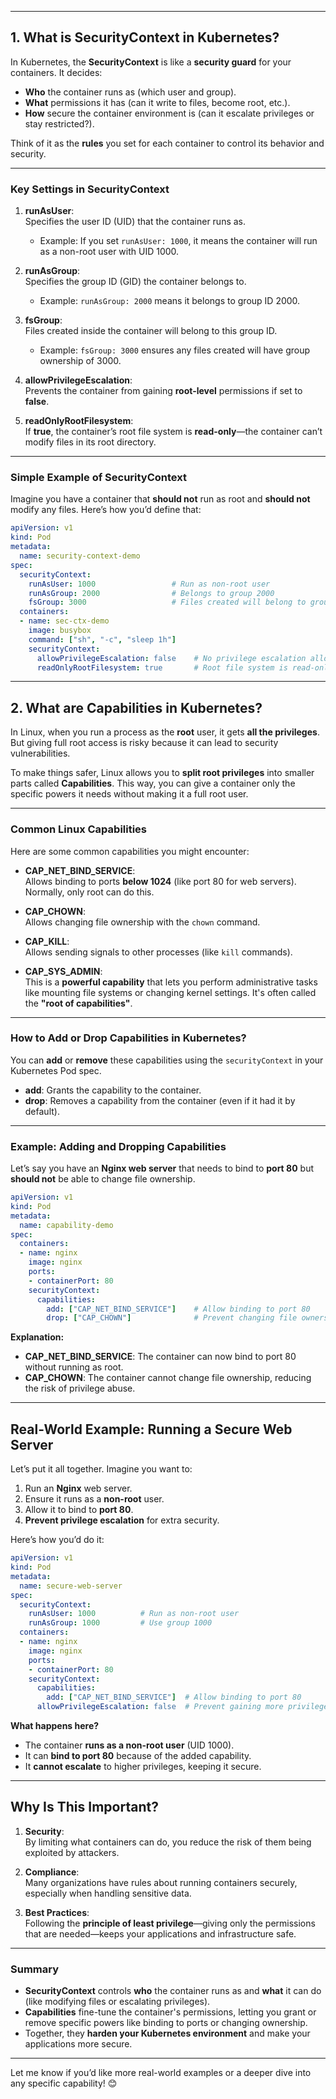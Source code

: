 
---

## **1. What is SecurityContext in Kubernetes?**

In Kubernetes, the **SecurityContext** is like a **security guard** for your containers. It decides:
- **Who** the container runs as (which user and group).
- **What** permissions it has (can it write to files, become root, etc.).
- **How** secure the container environment is (can it escalate privileges or stay restricted?).

Think of it as the **rules** you set for each container to control its behavior and security.

---

### **Key Settings in SecurityContext**

1. **runAsUser**:  
   Specifies the user ID (UID) that the container runs as.  
   - Example: If you set `runAsUser: 1000`, it means the container will run as a non-root user with UID 1000.
   
2. **runAsGroup**:  
   Specifies the group ID (GID) the container belongs to.  
   - Example: `runAsGroup: 2000` means it belongs to group ID 2000.

3. **fsGroup**:  
   Files created inside the container will belong to this group ID.  
   - Example: `fsGroup: 3000` ensures any files created will have group ownership of 3000.

4. **allowPrivilegeEscalation**:  
   Prevents the container from gaining **root-level** permissions if set to **false**.

5. **readOnlyRootFilesystem**:  
   If **true**, the container’s root file system is **read-only**—the container can’t modify files in its root directory.

---

### **Simple Example of SecurityContext**

Imagine you have a container that **should not** run as root and **should not** modify any files. Here’s how you’d define that:

```yaml
apiVersion: v1
kind: Pod
metadata:
  name: security-context-demo
spec:
  securityContext:
    runAsUser: 1000                 # Run as non-root user
    runAsGroup: 2000                # Belongs to group 2000
    fsGroup: 3000                   # Files created will belong to group 3000
  containers:
  - name: sec-ctx-demo
    image: busybox
    command: ["sh", "-c", "sleep 1h"]
    securityContext:
      allowPrivilegeEscalation: false    # No privilege escalation allowed
      readOnlyRootFilesystem: true       # Root file system is read-only
```

---

## **2. What are Capabilities in Kubernetes?**

In Linux, when you run a process as the **root** user, it gets **all the privileges**. But giving full root access is risky because it can lead to security vulnerabilities.

To make things safer, Linux allows you to **split root privileges** into smaller parts called **Capabilities**. This way, you can give a container only the specific powers it needs without making it a full root user.

---

### **Common Linux Capabilities**

Here are some common capabilities you might encounter:

- **CAP_NET_BIND_SERVICE**:  
  Allows binding to ports **below 1024** (like port 80 for web servers). Normally, only root can do this.

- **CAP_CHOWN**:  
  Allows changing file ownership with the `chown` command.

- **CAP_KILL**:  
  Allows sending signals to other processes (like `kill` commands).

- **CAP_SYS_ADMIN**:  
  This is a **powerful capability** that lets you perform administrative tasks like mounting file systems or changing kernel settings. It's often called the **"root of capabilities"**.

---

### **How to Add or Drop Capabilities in Kubernetes?**

You can **add** or **remove** these capabilities using the `securityContext` in your Kubernetes Pod spec.

- **add**: Grants the capability to the container.
- **drop**: Removes a capability from the container (even if it had it by default).

---

### **Example: Adding and Dropping Capabilities**

Let’s say you have an **Nginx web server** that needs to bind to **port 80** but **should not** be able to change file ownership.

```yaml
apiVersion: v1
kind: Pod
metadata:
  name: capability-demo
spec:
  containers:
  - name: nginx
    image: nginx
    ports:
    - containerPort: 80
    securityContext:
      capabilities:
        add: ["CAP_NET_BIND_SERVICE"]    # Allow binding to port 80
        drop: ["CAP_CHOWN"]              # Prevent changing file ownership
```

**Explanation:**
- **CAP_NET_BIND_SERVICE**: The container can now bind to port 80 without running as root.
- **CAP_CHOWN**: The container cannot change file ownership, reducing the risk of privilege abuse.

---

## **Real-World Example: Running a Secure Web Server**

Let’s put it all together. Imagine you want to:
1. Run an **Nginx** web server.
2. Ensure it runs as a **non-root** user.
3. Allow it to bind to **port 80**.
4. **Prevent privilege escalation** for extra security.

Here’s how you’d do it:

```yaml
apiVersion: v1
kind: Pod
metadata:
  name: secure-web-server
spec:
  securityContext:
    runAsUser: 1000          # Run as non-root user
    runAsGroup: 1000         # Use group 1000
  containers:
  - name: nginx
    image: nginx
    ports:
    - containerPort: 80
    securityContext:
      capabilities:
        add: ["CAP_NET_BIND_SERVICE"]  # Allow binding to port 80
      allowPrivilegeEscalation: false  # Prevent gaining more privileges
```

**What happens here?**
- The container **runs as a non-root user** (UID 1000).
- It can **bind to port 80** because of the added capability.
- It **cannot escalate** to higher privileges, keeping it secure.

---

## **Why Is This Important?**

1. **Security**:  
   By limiting what containers can do, you reduce the risk of them being exploited by attackers.

2. **Compliance**:  
   Many organizations have rules about running containers securely, especially when handling sensitive data.

3. **Best Practices**:  
   Following the **principle of least privilege**—giving only the permissions that are needed—keeps your applications and infrastructure safe.

---

### **Summary**

- **SecurityContext** controls **who** the container runs as and **what** it can do (like modifying files or escalating privileges).
- **Capabilities** fine-tune the container's permissions, letting you grant or remove specific powers like binding to ports or changing ownership.
- Together, they **harden your Kubernetes environment** and make your applications more secure.

---

Let me know if you’d like more real-world examples or a deeper dive into any specific capability! 😊

